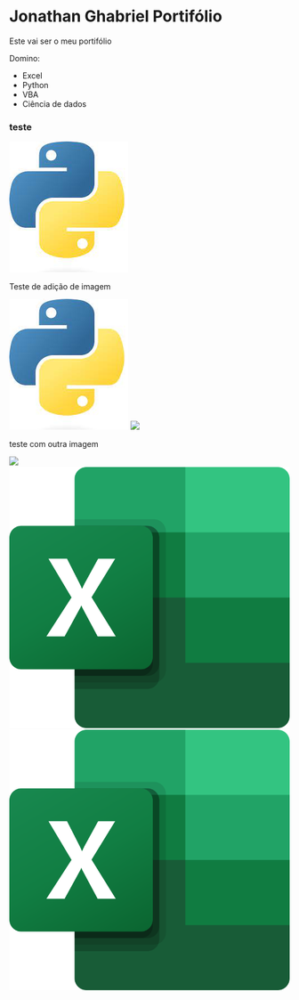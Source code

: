<h1> Jonathan Ghabriel Portifólio </h1>

Este vai ser o meu portifólio

Domino:

* Excel
* Python
* VBA
* Ciência de dados

### teste
<img src="https://github.com/Jonathan-Venancio/Jonathan-Venancio.github.io/blob/main/pyhon.png">
<p>Teste de adição de imagem</p>

<img src="https://github.com/Jonathan-Venancio/Jonathan-Venancio.github.io/blob/main/img/pyhon.jpg">

<img src="https://upload.wikimedia.org/wikipedia/commons/thumb/c/c3/Python-logo-notext.svg/182px-Python-logo-notext.svg.png">

<p> teste com outra imagem </p>
<img src="https://upload.wikimedia.org/wikipedia/commons/thumb/3/34/Microsoft_Office_Excel_%282019%E2%80%93present%29.svg/768px-Microsoft_Office_Excel_%282019%E2%80%93present%29.svg.png">

<img src="https://github.com/Jonathan-Venancio/Jonathan-Venancio.github.io/blob/main/Excel.svg.png">

<img src="Excel.svg.png">

